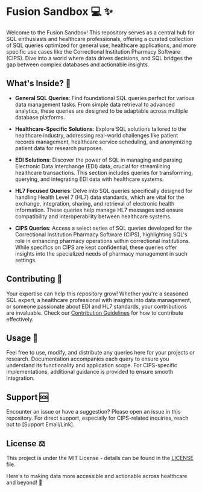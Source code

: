 # Fusion Sandbox :computer: :sparkles:

Welcome to the Fusion Sandbox! This repository serves as a central hub for SQL enthusiasts and healthcare professionals, offering a curated collection of SQL queries optimized for general use, healthcare applications, and more specific use cases like the Correctional Institution Pharmacy Software (CIPS). Dive into a world where data drives decisions, and SQL bridges the gap between complex databases and actionable insights.

## What's Inside? :open_file_folder:

- **General SQL Queries**: Find foundational SQL queries perfect for various data management tasks. From simple data retrieval to advanced analytics, these queries are designed to be adaptable across multiple database platforms.

- **Healthcare-Specific Solutions**: Explore SQL solutions tailored to the healthcare industry, addressing real-world challenges like patient records management, healthcare service scheduling, and anonymizing patient data for research purposes.

- **EDI Solutions**: Discover the power of SQL in managing and parsing Electronic Data Interchange (EDI) data, crucial for streamlining healthcare transactions. This section includes queries for transforming, querying, and integrating EDI data with healthcare systems.

- **HL7 Focused Queries**: Delve into SQL queries specifically designed for handling Health Level 7 (HL7) data standards, which are vital for the exchange, integration, sharing, and retrieval of electronic health information. These queries help manage HL7 messages and ensure compatibility and interoperability between healthcare systems.

- **CIPS Queries**: Access a select series of SQL queries developed for the Correctional Institution Pharmacy Software (CIPS), highlighting SQL's role in enhancing pharmacy operations within correctional institutions. While specifics on CIPS are kept confidential, these queries offer insights into the specialized needs of pharmacy management in such settings.

## Contributing :handshake:

Your expertise can help this repository grow! Whether you're a seasoned SQL expert, a healthcare professional with insights into data management, or someone passionate about EDI and HL7 standards, your contributions are invaluable. Check our [Contribution Guidelines](CONTRIBUTING.md) for how to contribute effectively.

## Usage :memo:

Feel free to use, modify, and distribute any queries here for your projects or research. Documentation accompanies each query to ensure you understand its functionality and application scope. For CIPS-specific implementations, additional guidance is provided to ensure smooth integration.

## Support :sos:

Encounter an issue or have a suggestion? Please open an issue in this repository. For direct support, especially for CIPS-related inquiries, reach out to [Support Email/Link].

## License :balance_scale:

This project is under the MIT License - details can be found in the [LICENSE](LICENSE) file.

Here's to making data more accessible and actionable across healthcare and beyond! :tada:
